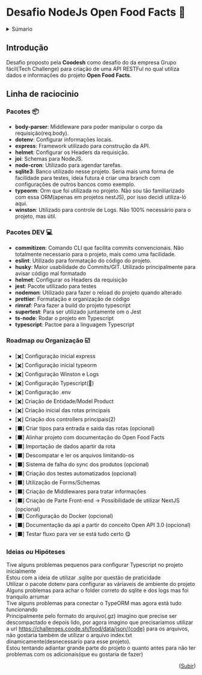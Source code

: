 # Desafio NodeJs Open Food Facts 🍕

<a name="readme-top"></a>

<details>
  <summary>Súmario</summary>
  <ol>
    <li>
      <a href="#introdução">Introdução</a>
    </li>
    <li>
      <a href="#linha-de-raciocinio">Linha de raciocinio</a>
      <ul>
        <li><a href="#pacotes-📦">Pacotes</a></li>
        <li><a href="#pacotes-dev-💻">Pacotes DEV</a></li>
        <li><a href="#roadmap-ou-organização-☑️">Roadmap -> Organização</a></li>
      </ul>
    </li>
  </ol>
</details>

## Introdução

Desafio proposto pela **Coodesh** como desafio do da empresa Grupo fácil(Tech Challenge) para criação de uma API RESTFul no qual utiliza dados e informações do projeto **Open Food Facts**.

## Linha de raciocinio

### Pacotes 📦

- **body-parser**: Middleware para poder manipular o corpo da requisição(req.body).
- **dotenv**: Configurar informações locais.
- **express**: Framework utilizado para construção da API.
- **helmet**: Configurar os Headers da requisição.
- **joi**: Schemas para NodeJS.
- **node-cron**: Utilizado para agendar tarefas.
- **sqlite3**: Banco utilizado nesse projeto.
  Seria mais uma forma de facilidade para testes, ideia futura é criar uma branch com configurações de outros bancos como exemplo.
- **typeorm**: Orm que foi utilizada no projeto.
  Não sou tão familiarizado com essa ORM(apenas em projetos nestJS), por isso decidi utiliza-ló aqui.
- **winston**: Utilizado para controle de Logs.
  Não 100% necessário para o projeto, mas útil.

### Pacotes **DEV** 💻

- **commitizen**: Comando CLI que facilita commits convencionais.
  Não totalmente necessario para o projeto, mais como uma facilidade.
- **eslint**: Utilizado para formatação do código do projeto.
- **husky**: Maior usabilidade do Commits/GIT.
  Utilizado principalmente para avisar código mal formatado
- **helmet**: Configurar os Headers da requisição
- **jest**: Pacote utilizado para testes
- **nodemon**: Utilizado para fazer o reload do projeto quando alterado
- **prettier**: Formatação e organização de código
- **rimraf**: Para fazer a build do projeto typescript
- **supertest**: Para ser utilizado juntamente om o Jest
- **ts-node**: Rodar o projeto em Typescript
- **typescript**: Pactoe para a linguagem Typescript

### Roadmap _ou_ Organização ☑️

- [✖️] Configuração inicial express
- [✖️] Configuração inicial typeorm
- [✖️] Configuração Winston e Logs
- [✖️] Configuração Typescript(💙)
- [✖️] Configuração .env
- [✖️] Criação de Entidade/Model Product
- [✖️] Criação inicial das rotas principais
- [✖️] Criação dos controllers principais(2)
- [⬛] Criar tipos para entrada e saida das rotas (opcional)
- [⬛] Alinhar projeto com documentação do Open Food Facts
- [⬛] Importação de dados apartir da rota
- [⬛] Descompatar e ler os arquivos limitando-os
- [⬛] Sistema de falha do sync dos produtos (opcional)
- [⬛] Criação dos testes automatizados (opcional)
- [⬛] Utilização de Forms/Schemas
- [⬛] Criação de Middlewares para tratar informações
- [⬛] Criação de Parte Front-end -> Possibilidade de utilizar NextJS (opcional)
- [⬛] Configuração do Docker (opcional)
- [⬛] Documentação da api a partir do conceito Open API 3.0 (opcional)
- [⬛] Testar fluxo para ver se está tudo certo 😋

### Ideias _ou_ Hipóteses

Tive alguns problemas pequenos para configurar Typescript no projeto inicialmente <br/>
Estou com a ideia de utilizar .sqlite por questão de praticidade <br/>
Utilizar o pacote dotenv para configurar as váriaveis de ambiente do projeto <br/>
Alguns problemas para achar o folder correto do sqlite e dos logs mas foi tranquilo arrumar <br/>
Tive alguns problemas para conectar o TypeORM mas agora está tudo funcionando <br/>
Principalmente pelo formato do arquivo(.gz) imagino que precise ser descompactado e depois lido, por agora imagino que precisariamos utilizar a url https://challenges.coode.sh/food/data/json/{code} para os arquivos, não gostaria também de utilizar o arquivo index.txt dinamicamente(desnecessario para esse projeto). <br/>
Estou tentando adiantar grande parte do projeto o quanto antes para não ter problemas com os adicionais(que eu gostaria de fazer)<br/>

<p align="right">(<a href="#readme-top">Subir</a>)</p>
